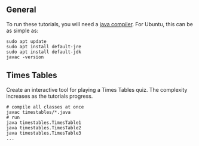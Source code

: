 ## General 

To run these tutorials, you will need a [java compiler](https://www.java.com/en/download/help/linux_install.html). For Ubuntu, this can be as simple as:

```
sudo apt update
sudo apt install default-jre
sudo apt install default-jdk
javac -version
```


## Times Tables

Create an interactive tool for playing a Times Tables quiz. The complexity increases as the tutorials progress.


```
# compile all classes at once
javac timestables/*.java
# run
java timestables.TimesTable1
java timestables.TimesTable2
java timestables.TimesTable3
...
```
